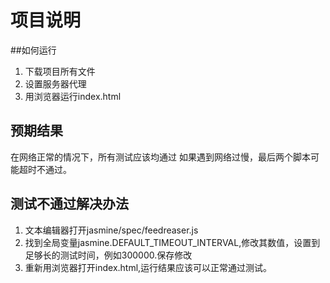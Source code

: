 

# 项目说明
##如何运行
1. 下载项目所有文件
2. 设置服务器代理
2. 用浏览器运行index.html

## 预期结果
在网络正常的情况下，所有测试应该均通过
如果遇到网络过慢，最后两个脚本可能超时不通过。

## 测试不通过解决办法
1. 文本编辑器打开jasmine/spec/feedreaser.js
2. 找到全局变量jasmine.DEFAULT_TIMEOUT_INTERVAL,修改其数值，设置到足够长的测试时间，例如300000.保存修改
3. 重新用浏览器打开index.html,运行结果应该可以正常通过测试。

